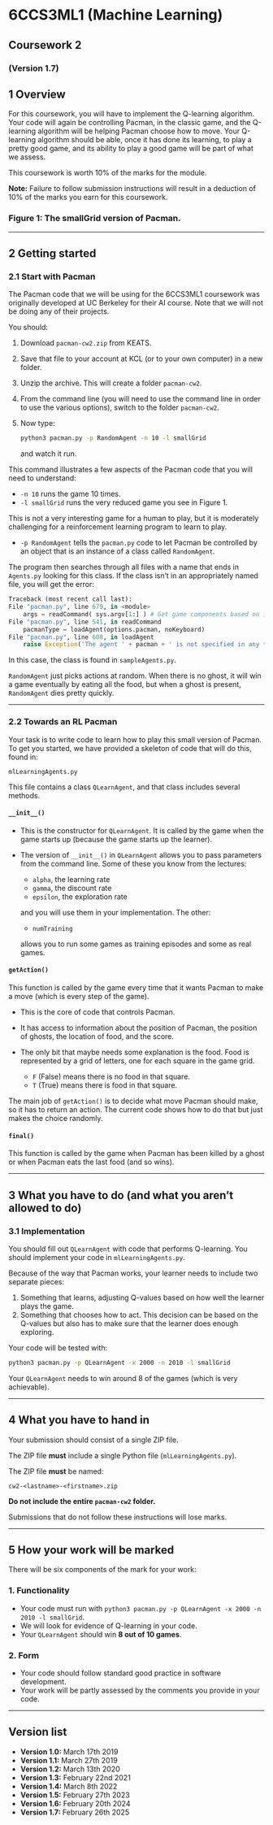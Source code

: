 # 6CCS3ML1 (Machine Learning)  
## Coursework 2  
### (Version 1.7)  

## 1 Overview  

For this coursework, you will have to implement the Q-learning algorithm. Your code will again be controlling Pacman, in the classic game, and the Q-learning algorithm will be helping Pacman choose how to move. Your Q-learning algorithm should be able, once it has done its learning, to play a pretty good game, and its ability to play a good game will be part of what we assess.  

This coursework is worth 10% of the marks for the module.  

**Note:** Failure to follow submission instructions will result in a deduction of 10% of the marks you earn for this coursework.  

### Figure 1: The smallGrid version of Pacman.  

---

## 2 Getting started  

### 2.1 Start with Pacman  

The Pacman code that we will be using for the 6CCS3ML1 coursework was originally developed at UC Berkeley for their AI course. Note that we will not be doing any of their projects.  

You should:  

1. Download `pacman-cw2.zip` from KEATS.  
2. Save that file to your account at KCL (or to your own computer) in a new folder.  
3. Unzip the archive. This will create a folder `pacman-cw2`.  
4. From the command line (you will need to use the command line in order to use the various options), switch to the folder `pacman-cw2`.  
5. Now type:  

   ```bash
   python3 pacman.py -p RandomAgent -n 10 -l smallGrid
   ```

   and watch it run.  

This command illustrates a few aspects of the Pacman code that you will need to understand:  

- `-n 10` runs the game 10 times.  
- `-l smallGrid` runs the very reduced game you see in Figure 1.  

This is not a very interesting game for a human to play, but it is moderately challenging for a reinforcement learning program to learn to play.  

- `-p RandomAgent` tells the `pacman.py` code to let Pacman be controlled by an object that is an instance of a class called `RandomAgent`.  

The program then searches through all files with a name that ends in `Agents.py` looking for this class. If the class isn’t in an appropriately named file, you will get the error:  

```python
Traceback (most recent call last):
File "pacman.py", line 679, in <module>
    args = readCommand( sys.argv[1:] ) # Get game components based on input
File "pacman.py", line 541, in readCommand
    pacmanType = loadAgent(options.pacman, noKeyboard)
File "pacman.py", line 608, in loadAgent
    raise Exception('The agent ' + pacman + ' is not specified in any *Agents.py.')
```

In this case, the class is found in `sampleAgents.py`.  

`RandomAgent` just picks actions at random. When there is no ghost, it will win a game eventually by eating all the food, but when a ghost is present, `RandomAgent` dies pretty quickly.  

---

### 2.2 Towards an RL Pacman  

Your task is to write code to learn how to play this small version of Pacman. To get you started, we have provided a skeleton of code that will do this, found in:  

```plaintext
mlLearningAgents.py
```

This file contains a class `QLearnAgent`, and that class includes several methods.  

#### `__init__()`  
- This is the constructor for `QLearnAgent`. It is called by the game when the game starts up (because the game starts up the learner).  
- The version of `__init__()` in `QLearnAgent` allows you to pass parameters from the command line. Some of these you know from the lectures:  

  - `alpha`, the learning rate  
  - `gamma`, the discount rate  
  - `epsilon`, the exploration rate  

  and you will use them in your implementation. The other:  

  - `numTraining`  

  allows you to run some games as training episodes and some as real games.  

#### `getAction()`  
This function is called by the game every time that it wants Pacman to make a move (which is every step of the game).  

- This is the core of code that controls Pacman.  
- It has access to information about the position of Pacman, the position of ghosts, the location of food, and the score.  
- The only bit that maybe needs some explanation is the food. Food is represented by a grid of letters, one for each square in the game grid.  

  - `F` (False) means there is no food in that square.  
  - `T` (True) means there is food in that square.  

The main job of `getAction()` is to decide what move Pacman should make, so it has to return an action. The current code shows how to do that but just makes the choice randomly.  

#### `final()`  
This function is called by the game when Pacman has been killed by a ghost or when Pacman eats the last food (and so wins).  

---

## 3 What you have to do (and what you aren’t allowed to do)  

### 3.1 Implementation  

You should fill out `QLearnAgent` with code that performs Q-learning. You should implement your code in `mlLearningAgents.py`.  

Because of the way that Pacman works, your learner needs to include two separate pieces:  

1. Something that learns, adjusting Q-values based on how well the learner plays the game.  
2. Something that chooses how to act. This decision can be based on the Q-values but also has to make sure that the learner does enough exploring.  

Your code will be tested with:  

```bash
python3 pacman.py -p QLearnAgent -x 2000 -n 2010 -l smallGrid
```

Your `QLearnAgent` needs to win around 8 of the games (which is very achievable).  

---

## 4 What you have to hand in  

Your submission should consist of a single ZIP file.  

The ZIP file **must** include a single Python file (`mlLearningAgents.py`).  

The ZIP file **must** be named:  

```plaintext
cw2-<lastname>-<firstname>.zip
```

**Do not include the entire `pacman-cw2` folder.**  

Submissions that do not follow these instructions will lose marks.  

---

## 5 How your work will be marked  

There will be six components of the mark for your work:  

### **1. Functionality**  
- Your code must run with `python3 pacman.py -p QLearnAgent -x 2000 -n 2010 -l smallGrid`.  
- We will look for evidence of Q-learning in your code.  
- Your `QLearnAgent` should win **8 out of 10 games**.  

### **2. Form**  
- Your code should follow standard good practice in software development.  
- Your work will be partly assessed by the comments you provide in your code.  

---

## **Version list**  

- **Version 1.0:** March 17th 2019  
- **Version 1.1:** March 27th 2019  
- **Version 1.2:** March 13th 2020  
- **Version 1.3:** February 22nd 2021  
- **Version 1.4:** March 8th 2022  
- **Version 1.5:** February 27th 2023  
- **Version 1.6:** February 20th 2024  
- **Version 1.7:** February 26th 2025  